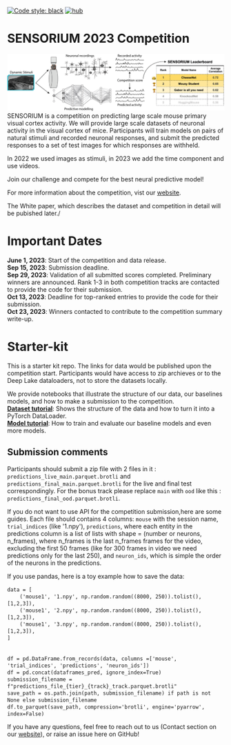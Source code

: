 <a href="https://github.com/psf/black"><img alt="Code style: black" src="https://img.shields.io/badge/code%20style-black-000000.svg"></a>
[![hub](https://img.shields.io/badge/powered%20by-hub%20-ff5a1f.svg)](https://github.com/activeloopai/Hub)

# SENSORIUM 2023 Competition

![plot](figures/competition.png)
SENSORIUM is a competition on predicting large scale mouse primary visual cortex activity. We will provide large scale datasets of neuronal activity in the visual cortex of mice. Participants will train models on pairs of natural stimuli and recorded neuronal responses, and submit the predicted responses to a set of test images for which responses are withheld. 

In 2022 we used images as stimuli, in 2023 we add the time component and use videos.

Join our challenge and compete for the best neural predictive model!

For more information about the competition, vist our [website](http://sensorium-competition.net/).

<!-- Have a look at our [White paper on arXiv](https://arxiv.org/abs/2206.08666), which describes the dataset and competition in detail. -->

The White paper, which describes the dataset and competition in detail will be pubished later./

# Important Dates
**June 1, 2023**: Start of the competition and data release.
<br>**Sep 15, 2023**: Submission deadline.
<br>**Sep 29, 2023**: Validation of all submitted scores completed. Preliminary winners are announced. Rank 1-3 in both competition tracks are contacted to provide the code for their submission.
<br>**Oct 13, 2023**: Deadline for top-ranked entries to provide the code for their submission.
<br>**Oct 23, 2023**: Winners contacted to contribute to the competition summary write-up.

# Starter-kit

This is a starter kit repo. The links for data would be published upon the competition start. Participants would have access to zip archieves or to the Deep Lake dataloaders, not to store the datasets locally.

<!-- Below we provide a step-by-step guide for getting started with the competition. -->
<!-- 
## 1. Pre-requisites
- install [**docker**](https://docs.docker.com/get-docker/) and [**docker-compose**](https://docs.docker.com/compose/install/)
- install git
- clone the repo via `git clone https://github.com/sinzlab/sensorium.git`

## 2. Download neural data

You can download the data from [https://gin.g-node.org/cajal/Sensorium2022](https://gin.g-node.org/cajal/Sensorium2022) and place it in `sensorium/notebooks/data`.
**Note:** Downloading the files all at once as a directory does lead to unfortunate errors. Thus, all datastes have to be downloaded individually.

## 3. Run the example notebooks

### **Start Jupyterlab environment**
```
cd sensorium/
docker-compose run -d -p 10101:8888 jupyterlab
```
now, type in `localhost:10101` in your favorite browser, and you are ready to go!
 -->

<!-- ## **Competition example notebooks** -->
We provide notebooks that illustrate the structure of our data, our baselines models, and how to make a submission to the competition.
<br>[**Dataset tutorial**](notebooks/load_data_demo.ipynb): Shows the structure of the data and how to turn it into a PyTorch DataLoader.
<br>[**Model tutorial**](notebooks/model_demo.ipynb): How to train and evaluate our baseline models and even more models.
<!-- <br>[**Submission tutorial**](notebooks/submission_tutorial/): Use our API to make a submission to our competition. -->

## Submission comments

Participants should submit a zip file with 2 files in it : `predictions_live_main.parquet.brotli` and `predictions_final_main.parquet.brotli` for the live and final test correspondingly. For the bonus track please replace `main` with `ood` like this : `predictions_final_ood.parquet.brotli`. 

If you do not want to use API for the competition submission,here are some guides. Each file should contains 4 columns: `mouse` with the session name, `trial_indices` (like '1.npy'), `predictions`, where each entity in the predictions column is a list of lists with shape = (number or neurons, n_frames), where n_frames is the last n_frames frames for the video, excluding the first 50 frames (like for 300 frames in video we need predictions only for the last 250), and  `neuron_ids`, which is simple the order of the neurons in the predictions.

If you use pandas, here is a toy example how to save the data:

```
data = [
    ('mouse1', '1.npy', np.random.random((8000, 250)).tolist(), [1,2,3]),
    ('mouse1', '2.npy', np.random.random((8000, 250)).tolist(), [1,2,3]),
    ('mouse1', '3.npy', np.random.random((8000, 250)).tolist(), [1,2,3]),
]


df = pd.DataFrame.from_records(data, columns =['mouse', 'trial_indices', 'predictions', 'neuron_ids'])
df = pd.concat(dataframes_pred, ignore_index=True)
submission_filename = f"predictions_file_{tier}_{track}_track.parquet.brotli"
save_path = os.path.join(path, submission_filename) if path is not None else submission_filename
df.to_parquet(save_path, compression='brotli', engine='pyarrow', index=False)
```

If you have any questions, feel free to reach out to us (Contact section on our [website](http://sensorium-competition.net/)), or raise an issue here on GitHub!
